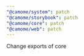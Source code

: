 ```yaml
---
"@camome/system": patch
"@camome/storybook": patch
"@camome/core": patch
"@camome/web": patch
---
```


Change exports of core
